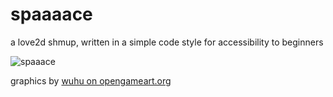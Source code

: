 # spaaaace

a love2d shmup, written in a simple code style for accessibility to beginners

![spaaace](http://i.imgur.com/DwKHVdh.jpg)

graphics by [wuhu on opengameart.org](http://opengameart.org/content/spaceships-1)
